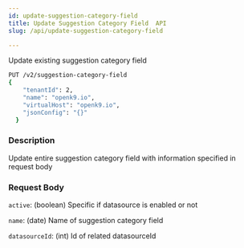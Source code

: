 ```yaml
---
id: update-suggestion-category-field
title: Update Suggestion Category Field  API
slug: /api/update-suggestion-category-field

---
```


Update existing suggestion category field

```bash
PUT /v2/suggestion-category-field
{
    "tenantId": 2,
    "name": "openk9.io",
    "virtualHost": "openk9.io",
    "jsonConfig": "{}"
  }
```

### Description

Update entire suggestion category field with information specified in request body

### Request Body

`active`: (boolean) Specific if datasource is enabled or not

`name`: (date) Name of suggestion category field

`datasourceId`: (int) Id of related datasourceId

